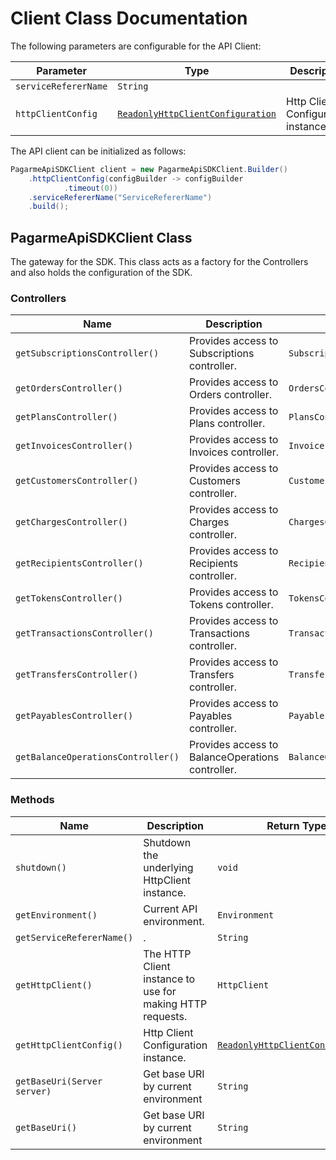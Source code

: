 
# Client Class Documentation

The following parameters are configurable for the API Client:

| Parameter | Type | Description |
|  --- | --- | --- |
| `serviceRefererName` | `String` |  |
| `httpClientConfig` | [`ReadonlyHttpClientConfiguration`](http-client-configuration.md) | Http Client Configuration instance. |

The API client can be initialized as follows:

```java
PagarmeApiSDKClient client = new PagarmeApiSDKClient.Builder()
    .httpClientConfig(configBuilder -> configBuilder
            .timeout(0))
    .serviceRefererName("ServiceRefererName")
    .build();
```

## PagarmeApiSDKClient Class

The gateway for the SDK. This class acts as a factory for the Controllers and also holds the configuration of the SDK.

### Controllers

| Name | Description | Return Type |
|  --- | --- | --- |
| `getSubscriptionsController()` | Provides access to Subscriptions controller. | `SubscriptionsController` |
| `getOrdersController()` | Provides access to Orders controller. | `OrdersController` |
| `getPlansController()` | Provides access to Plans controller. | `PlansController` |
| `getInvoicesController()` | Provides access to Invoices controller. | `InvoicesController` |
| `getCustomersController()` | Provides access to Customers controller. | `CustomersController` |
| `getChargesController()` | Provides access to Charges controller. | `ChargesController` |
| `getRecipientsController()` | Provides access to Recipients controller. | `RecipientsController` |
| `getTokensController()` | Provides access to Tokens controller. | `TokensController` |
| `getTransactionsController()` | Provides access to Transactions controller. | `TransactionsController` |
| `getTransfersController()` | Provides access to Transfers controller. | `TransfersController` |
| `getPayablesController()` | Provides access to Payables controller. | `PayablesController` |
| `getBalanceOperationsController()` | Provides access to BalanceOperations controller. | `BalanceOperationsController` |

### Methods

| Name | Description | Return Type |
|  --- | --- | --- |
| `shutdown()` | Shutdown the underlying HttpClient instance. | `void` |
| `getEnvironment()` | Current API environment. | `Environment` |
| `getServiceRefererName()` | . | `String` |
| `getHttpClient()` | The HTTP Client instance to use for making HTTP requests. | `HttpClient` |
| `getHttpClientConfig()` | Http Client Configuration instance. | [`ReadonlyHttpClientConfiguration`](http-client-configuration.md) |
| `getBaseUri(Server server)` | Get base URI by current environment | `String` |
| `getBaseUri()` | Get base URI by current environment | `String` |

